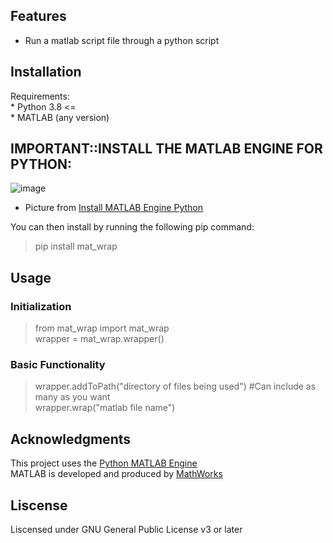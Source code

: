 ## Features  

* Run a matlab script file through a python script  

## Installation  
Requirements:  
	* Python 3.8 <=  
	* MATLAB (any version)  
## IMPORTANT::INSTALL THE MATLAB ENGINE FOR PYTHON: 

![image](https://user-images.githubusercontent.com/55168674/127377377-e65c80d9-249c-4405-b11d-db5ec97b1ea1.png)  
* Picture from [Install MATLAB Engine Python](https://www.mathworks.com/help/matlab/matlab_external/install-the-matlab-engine-for-python.html#responsive_offcanvas)  

You can then install by running the following pip command:  
> pip install mat_wrap  

## Usage  

### Initialization  
> from mat_wrap import mat_wrap  
> wrapper = mat_wrap.wrapper()

### Basic Functionality  
> wrapper.addToPath("directory of files being used") #Can include as many as you want  
> wrapper.wrap("matlab file name")  

## Acknowledgments

This project uses the [Python MATLAB Engine](https://www.mathworks.com/help/matlab/matlab-engine-for-python.html)  
MATLAB is developed and produced by [MathWorks](https://www.mathworks.com/)  

## Liscense  

Liscensed under GNU General Public License v3 or later  
